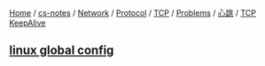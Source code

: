 [Home](https://mengxianbin.github.io) /
[cs-notes](https://mengxianbin.github.io/cs-notes/site) /
[Network](https://mengxianbin.github.io/cs-notes/site/Network) /
[Protocol](https://mengxianbin.github.io/cs-notes/site/Network/Protocol) /
[TCP](https://mengxianbin.github.io/cs-notes/site/Network/Protocol/TCP) /
[Problems](https://mengxianbin.github.io/cs-notes/site/Network/Protocol/TCP/Problems) /
[心跳](https://mengxianbin.github.io/cs-notes/site/Network/Protocol/TCP/Problems/%E5%BF%83%E8%B7%B3) /
[TCP KeepAlive](https://mengxianbin.github.io/cs-notes/site/Network/Protocol/TCP/Problems/%E5%BF%83%E8%B7%B3/TCP%20KeepAlive)

## [linux global config](https://mengxianbin.github.io/cs-notes/site/Network/Protocol/TCP/Problems/%E5%BF%83%E8%B7%B3/TCP%20KeepAlive/linux%20global%20config)
